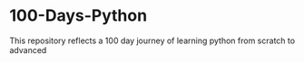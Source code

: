 # 100-Days-Python
This repository reflects a 100 day journey of learning python from scratch to advanced
